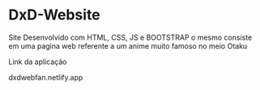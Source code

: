 # DxD-Website
Site Desenvolvido com HTML, CSS, JS e BOOTSTRAP  o mesmo consiste em uma pagina web referente a um anime muito famoso no meio Otaku 

Link da aplicação

dxdwebfan.netlify.app

